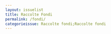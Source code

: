 ```yaml
---
layout: issuelist
title: Raccolte Fondi
permalink: /fondi/
categorieissue: Raccolte fondi;Raccolte fondi
---
```

